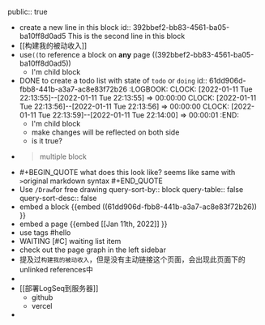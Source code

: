 public:: true

- create a new line in this block
  id:: 392bbef2-bb83-4561-ba05-ba10ff8d0ad5
  This is the second line in this block
- [[构建我的被动收入]]
- use`((`to reference a block on **any** page
  ((392bbef2-bb83-4561-ba05-ba10ff8d0ad5))
	- I'm child block
- DONE to create a todo list with state of `todo` or `doing`
  id:: 61dd906d-fbb8-441b-a3a7-ac8e83f72b26
  :LOGBOOK:
  CLOCK: [2022-01-11 Tue 22:13:55]--[2022-01-11 Tue 22:13:55] =>  00:00:00
  CLOCK: [2022-01-11 Tue 22:13:56]--[2022-01-11 Tue 22:13:56] =>  00:00:00
  CLOCK: [2022-01-11 Tue 22:13:59]--[2022-01-11 Tue 22:14:00] =>  00:00:01
  :END:
	- I'm child block
	- make changes will be reflected on both side
	- is it true?
- >multiple block
- #+BEGIN_QUOTE
  what does this look like?
  seems like same with `>`original markdown syntax
  #+END_QUOTE
- Use `/Draw`for free drawing
  query-sort-by:: block
  query-table:: false
  query-sort-desc:: false
- embed a block
  {{embed ((61dd906d-fbb8-441b-a3a7-ac8e83f72b26)) }}
- embed a page
  {{embed [[Jan 11th, 2022]] }}
- use tags #hello
- WAITING [#C] waiting list item
- check out the page graph in the left sidebar
- 提及过`构建我的被动收入`，但是没有主动链接这个页面，会出现此页面下的unlinked references中
-
- [[部署LogSeq到服务器]]
	- github
	- vercel
-